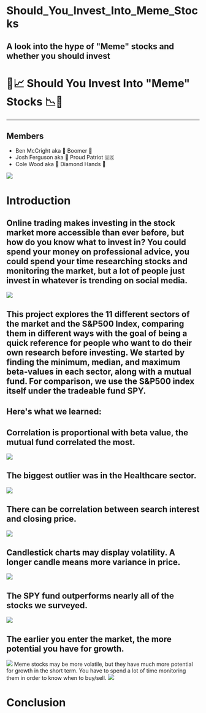 # Should_You_Invest_Into_Meme_Stocks
A look into the hype of "Meme" stocks and whether you should invest
---
# 🐍📈 Should You Invest Into "Meme" Stocks 📉🐍
---
## Members
- Ben McCright aka 👴 Boomer 👴
- Josh Ferguson aka 🦅 Proud Patriot 🇺🇸
- Cole Wood aka 💎 Diamond Hands 👐

![](Images/haroldlaptop.jpg)
# Introduction
## Online trading makes investing in the stock market more accessible than ever before, but how do you know what to invest in? You could spend your money on professional advice, you could spend your time researching stocks and monitoring the market, but a lot of people just invest in whatever is trending on social media.
![](Images/panel.gif)
## This project explores the 11 different sectors of the market and the S&P500 Index, comparing them in different ways with the goal of being a quick reference for people who want to do their own research before investing. We started by finding the minimum, median, and maximum beta-values in each sector, along with a mutual fund. For comparison, we use the S&P500 index itself under the tradeable fund SPY.

## Here's what we learned:

## Correlation is proportional with beta value, the mutual fund correlated the most.
![](Images/heat.gif)
## The biggest outlier was in the Healthcare sector.
![](Images/box.gif)
## There can be correlation between search interest and closing price.
![](Images/trend.gif)
## Candlestick charts may display volatility. A longer candle means more variance in price.
![](Images/candlestick.png)
## The SPY fund outperforms nearly all of the stocks we surveyed.
![](Images/spy.gif)
## The earlier you enter the market, the more potential you have for growth.
![](Images/tt.gif)
Meme stocks may be more volatile, but they have much more potential for growth in the short term.  You have to spend a lot of time monitoring them in order to know when to buy/sell.
![](Images/sharpe.gif)
# Conclusion